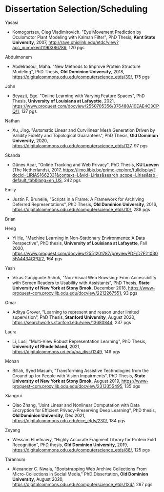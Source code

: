 # Dissertation Selection/Scheduling

Yasasi
* Komogortsev, Oleg Vladimirovich. "Eye Movement Prediction by Oculomotor Plant Modeling with Kalman Filter", PhD Thesis, **Kent State University**, 2007, http://rave.ohiolink.edu/etdc/view?acc_num=kent1190386786, 120 pgs

Abdulmonem
* Abdelrasoul, Maha. "New Methods to Improve Protein Structure Modeling", PhD Thesis, **Old Dominion University**, 2018, https://digitalcommons.odu.edu/computerscience_etds/39/, 175 pgs

John
* Beyazit, Ege. "Online Learning with Varying Feature Spaces", PhD Thesis, **University of Louisiana at Lafayette**, 2021, https://www.proquest.com/docview/2550705356/376480A10EAE4C3CPQ/1, 137 pgs

Nathan
* Xu, Jing. "Automatic Linear and Curvilinear Mesh Generation Driven by Validity Fidelity and Topological Guarantees", PhD Thesis, **Old Dominion University**, 2020, https://digitalcommons.odu.edu/computerscience_etds/127, 97 pgs

Skanda
* Günes Acar, "Online Tracking and Web Privacy", PhD Thesis, **KU Lueven** (The Netherlands), 2017, https://limo.libis.be/primo-explore/fulldisplay?docid=LIRIAS1662331&context=L&vid=Lirias&search_scope=Lirias&tab=default_tab&lang=en_US, 242 pgs

Emily
* Justin F. Brunelle, "Scripts in a Frame: A Framework for Archiving Deferred Representations", PhD Thesis, **Old Dominion University**, 2016, https://digitalcommons.odu.edu/computerscience_etds/10/, 288 pgs

Brian

Heng
* Yi He, "Machine Learning in Non-Stationary Environments: A Data Perspective", PhD thesis, **University of Louisiana at Lafayette**, Fall 2020, 
https://www.proquest.com/docview/2551201787/previewPDF/D7F210305FA4434CPQ/2, 164 pgs

Yash
* Vikas Ganjigunte Ashok, "Non-Visual Web Browsing: From Accessibility with Screen Readers to Usability with Assistants", PhD Thesis,  **State University of New York at Stony Brook**, December 2018, https://www-proquest-com.proxy.lib.odu.edu/docview/2212267551, 93 pgs

Omar
* Aditya Grover,  "Learning to represent and reason under limited supervision", PhD Thesis, **Stanford University**, August 2020, https://searchworks.stanford.edu/view/13680844, 237 pgs

Laura
* Li, Lusi, "Multi-View Robust Representation Learning", PhD Thesis, **University of Rhode Island**, 2021, https://digitalcommons.uri.edu/oa_diss/1249, 146 pgs

Mohan
* Billah, Syed Masum, "Transforming Assistive Technologies from the Ground up for People with Vision Impairments", PhD Thesis, **State University of New York at Stony Brook**, August 2019, https://www-proquest-com.proxy.lib.odu.edu/docview/2313355495, 135 pgs

Xiangrui
* Qiao Zhang, "Joint Linear and Nonlinear Computation with Data Encryption for Efficient Privacy-Preserving Deep Learning", PhD thesis, **Old Dominion University**, Dec 2021, https://digitalcommons.odu.edu/ece_etds/230/, 184 pgs

Zeyang
*  Wessam Elhefnawy, "Highly Accurate Fragment Library for Protein Fold Recognition", PhD thesis, **Old Dominion University**, 2019, https://digitalcommons.odu.edu/computerscience_etds/88/, 125 pgs

Tarannum
* Alexander C. Nwala, "Bootstrapping Web Archive Collections From Micro-Collections in Social Media," PhD Dissertation, **Old Dominion University**, August 2020, https://digitalcommons.odu.edu/computerscience_etds/124/, 287 pgs
